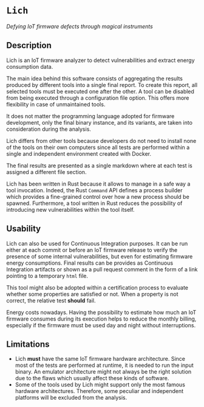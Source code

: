 # `Lich`

*Defying IoT firmware defects through magical instruments*

## Description

Lich is an IoT firmware analyzer to detect vulnerabilities and extract energy
consumption data.

The main idea behind this software consists of aggregating the results produced
by different tools into a single final report. To create this report, all
selected tools must be executed one after the other.
A tool can be disabled from being executed through a configuration file option.
This offers more flexibility in case of unmaintained tools.

It does not matter the programming language adopted for firmware development,
only the final binary instance, and its variants, are taken into consideration
during the analysis.

Lich differs from other tools because developers do not need to install
none of the tools on their own computers since all tests are performed within
a single and independent environment created with Docker.

The final results are presented as a single markdown where at each test is
assigned a different file section.

Lich has been written in Rust because it allows to manage in a safe way a tool
invocation. Indeed, the Rust `Command` API defines a process builder which
provides a fine-grained control over how a new process should be spawned.
Furthermore, a tool written in Rust reduces the possibility of introducing new
vulnerabilities within the tool itself.

## Usability

Lich can also be used for Continuous Integration purposes. It can be run either
at each commit or before an IoT firmware release to verify the presence of
some internal vulnerabilities, but even for estimating firmware energy
consumptions.
Final results can be provides as Continuous Integration artifacts or shown as
a pull request comment in the form of a link pointing to a temporary
`html` file.

This tool might also be adopted within a certification process to evaluate
whether some properties are satisfied or not. When a property is not correct,
the relative test **should** fail.

Energy costs nowadays. Having the possibility to estimate how much an IoT
firmware consumes during its execution helps to reduce the monthly billing,
especially if the firmware must be used day and night without interruptions.

## Limitations

- Lich **must** have the same IoT firmware hardware architecture. Since most of
the tests are performed at runtime, it is needed to run the input binary.
An emulator architecture might not always be the right solution due to the
flaws which usually affect these kinds of software.
- Some of the tools used by Lich might support only the most famous hardware
architectures. Therefore, some peculiar and independent platforms will be
excluded from the analysis.

